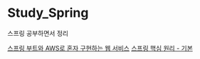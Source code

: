 # Study_Spring
스프링 공부하면서 정리

[스프링 부트와 AWS로 혼자 구현하는 웹 서비스](./Single-development_Websites/)
[스프링 핵심 원리 - 기본](./Spring-basic)